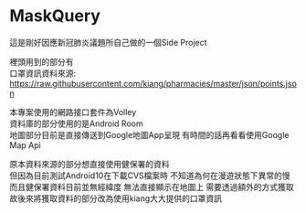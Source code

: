 # MaskQuery
這是剛好因應新冠肺炎議題所自己做的一個Side Project

裡頭用到的部分有  
口罩資訊資料來源:  
https://raw.githubusercontent.com/kiang/pharmacies/master/json/points.json  
  
本專案使用的網路接口套件為Volley  
資料庫的部分使用的是Android Room  
地圖部分目前是直接傳送到Google地圖App呈現 有時間的話再看看使用Google Map Api  
  
原本資料來源的部分想直接使用健保署的資料  
但因為目前測試Android10在下載CVS檔案時 不知道為何在漫遊狀態下異常的慢  
而且健保署資料目前並無經緯度 無法直接顯示在地圖上 需要透過額外的方式獲取  
故後來將獲取資料的部分改為使用kiang大大提供的口罩資訊  
